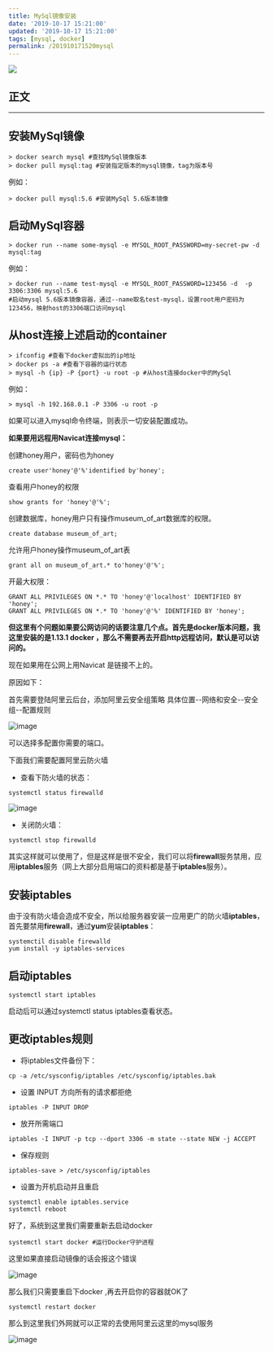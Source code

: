 ```yaml
---
title: MySql镜像安装
date: '2019-10-17 15:21:00'
updated: '2019-10-17 15:21:00'
tags: [mysql, docker]
permalink: /201910171520mysql
---
```

![](https://img.hacpai.com/bing/20181021.jpg?imageView2/1/w/960/h/540/interlace/1/q/100)


## 正文



* * *

## 安装MySql镜像

```
> docker search mysql #查找MySql镜像版本
> docker pull mysql:tag #安装指定版本的mysql镜像，tag为版本号

```

例如：

```
> docker pull mysql:5.6 #安装MySql 5.6版本镜像

```

## 启动MySql容器

```
> docker run --name some-mysql -e MYSQL_ROOT_PASSWORD=my-secret-pw -d mysql:tag

```

例如：

```
> docker run --name test-mysql -e MYSQL_ROOT_PASSWORD=123456 -d  -p 3306:3306 mysql:5.6 
#启动mysql 5.6版本镜像容器，通过--name取名test-mysql，设置root用户密码为123456，映射host的3306端口访问mysql

```

## 从host连接上述启动的container

```
> ifconfig #查看下docker虚拟出的ip地址
> docker ps -a #查看下容器的运行状态
> mysql -h {ip} -P {port} -u root -p #从host连接docker中的MySql

```

例如：

```
> mysql -h 192.168.0.1 -P 3306 -u root -p

```

如果可以进入mysql命令终端，则表示一切安装配置成功。

**如果要用远程用Navicat连接mysql：**

创建honey用户，密码也为honey
```
create user'honey'@'%'identified by'honey';
```
查看用户honey的权限
```
show grants for 'honey'@'%';
```

创建数据库，honey用户只有操作museum_of_art数据库的权限。
```
create database museum_of_art;
```

允许用户honey操作museum_of_art表
```
grant all on museum_of_art.* to'honey'@'%';
```

开最大权限：
```
GRANT ALL PRIVILEGES ON *.* TO 'honey'@'localhost' IDENTIFIED BY 'honey';
GRANT ALL PRIVILEGES ON *.* TO 'honey'@'%' IDENTIFIED BY 'honey';
```


**但这里有个问题如果要公网访问的话要注意几个点。首先是docker版本问题，我这里安装的是1.13.1 docker ，那么不需要再去开启http远程访问，默认是可以访问的。**

现在如果用在公网上用Navicat 是链接不上的。

原因如下：

首先需要登陆阿里云后台，添加阿里云安全组策略   具体位置--网络和安全--安全组--配置规则

![image](https://cdn.jsdelivr.net/gh/smallersoup/jsDelivr-cdn@main/blog/artical/imgconvert-csdnimg/b1c03748c990b3a0d3502e48b1af2c83.png) 

可以选择多配置你需要的端口。

下面我们需要配置阿里云防火墙

*   查看下防火墙的状态：

```
systemctl status firewalld
```

![image](https://cdn.jsdelivr.net/gh/smallersoup/jsDelivr-cdn@main/blog/artical/imgconvert-csdnimg/68043fc950fb13239d3e6716b24041cd.png)

*   关闭防火墙：

```
systemctl stop firewalld
```

其实这样就可以使用了，但是这样是很不安全，我们可以将**firewall**服务禁用，应用**iptables**服务（网上大部分启用端口的资料都是基于**iptables**服务）。

## 安装iptables

由于没有防火墙会造成不安全，所以给服务器安装一应用更广的防火墙**iptables**，首先要禁用**firewall**，通过**yum**安装**iptables**：

```
systemctil disable firewalld
yum install -y iptables-services
```

## 启动iptables

```
systemctl start iptables
```

启动后可以通过systemctl status iptables查看状态。

## 更改iptables规则

*   将iptables文件备份下：

```
cp -a /etc/sysconfig/iptables /etc/sysconfig/iptables.bak
```

*   设置 INPUT 方向所有的请求都拒绝

```
iptables -P INPUT DROP
```

*   放开所需端口

```
iptables -I INPUT -p tcp --dport 3306 -m state --state NEW -j ACCEPT
```

*   保存规则

```
iptables-save > /etc/sysconfig/iptables
```

*   设置为开机启动并且重启

```
systemctl enable iptables.service
systemctl reboot
```

好了，系统到这里我们需要重新去启动docker 
```
systemctl start docker #运行Docker守护进程
```

这里如果直接启动镜像的话会报这个错误

![image](https://cdn.jsdelivr.net/gh/smallersoup/jsDelivr-cdn@main/blog/artical/imgconvert-csdnimg/8745f880fffcb456ea8feac5dbad129f.png)

那么我们只需要重启下docker  ,再去开启你的容器就OK了 
```
systemctl restart docker
```

那么到这里我们外网就可以正常的去使用阿里云这里的mysql服务

![image](https://cdn.jsdelivr.net/gh/smallersoup/jsDelivr-cdn@main/blog/artical/imgconvert-csdnimg/35c59de54d88381f93f55856fb16f1f7.png)



